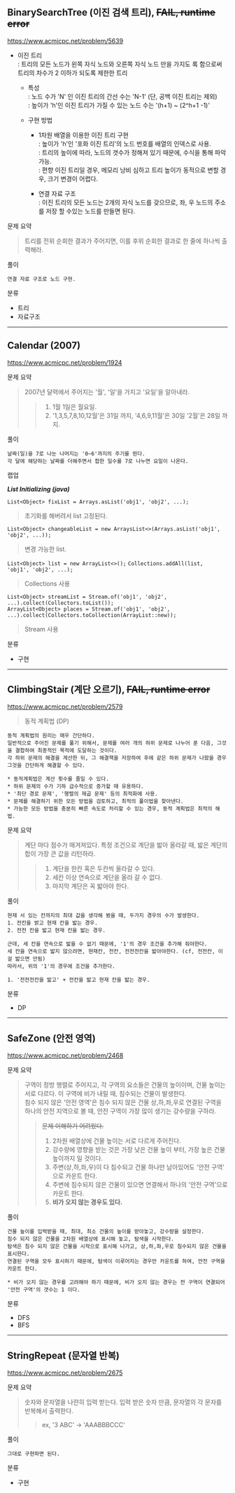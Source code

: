 ## BinarySearchTree (이진 검색 트리), ~~FAIL, runtime error~~
https://www.acmicpc.net/problem/5639

* 이진 트리  
: 트리의 모든 노드가 왼쪽 자식 노드와 오른쪽 자식 노드 만을 가지도 록 함으로써 트리의 차수가 2 이하가 되도록 제한한 트리
    * 특성  
    : 노드 수가 'N' 인 이진 트리의 간선 수는 'N-1' (단, 공백 이진 트리는 제외)  
    : 높이가 'h'인 이진 트리가 가질 수 있는 노드 수는 '(h+1) ~ (2^h+1 -1)'

    * 구현 방법  
        * 1차원 배열을 이용한 이진 트리 구현  
        : 높이가 'h'인 '포화 이진 트리'의 노드 번호를 배열의 인덱스로 사용.  
        : 트리의 높이에 따라, 노드의 갯수가 정해져 있기 때문에, 수식을 통해 파악 가능.  
        : 편향 이진 트리일 경우, 메모리 낭비 심하고 트리 높이가 동적으로 변할 경우, 크기 변경이 어렵다.  
        
        * 연결 자료 구조  
        : 이진 트리의 모든 노드는 2개의 자식 노드를 갖으므로, 좌, 우 노드의 주소를 저장 할 수있는 노드를 만들면 된다.

문제 요약
> 트리를 전위 순회한 결과가 주어지면, 이를 후위 순회한 결과로 한 줄에 하나씩 출력해라.

풀이
~~~
연결 자료 구조로 노드 구현.
~~~

분류
* 트리
* 자료구조

***

## Calendar (2007)
https://www.acmicpc.net/problem/1924

문제 요약
> 2007년 달력에서 주어지는 '월', '일'을 가지고 '요일'을 알아내라.
>> 1. 1월 1일은 월요일.
>> 2. '1,3,5,7,8,10,12월'은  31일 까지, '4,6,9,11월'은 30일 '2월'은 28일 까지.

풀이
~~~
날짜(일)을 7로 나눈 나머지는 '0~6'까지의 주기를 띈다.
각 달에 해당하는 날짜를 더해주면서 합한 일수를 7로 나누면 요일이 나온다.
~~~

랩업

___List Initializing (java)___

`List<Object> fixList = Arrays.asList('obj1', 'obj2', ...);`
> 초기화를 해버려서 list 고정된다.

`List<Object> changeableList = new ArraysList<>(Arrays.asList('obj1', 'obj2', ...));`
> 변경 가능한 list.

`List<Object> list = new ArrayList<>();`
`Collections.addAll(list, 'obj1', 'obj2', ...);`
> Collections 사용

`List<Object> streamList = Stream.of('obj1', 'obj2', ...).collect(Collectors.toList());`  
`ArrayList<Object> places = Stream.of('obj1', 'obj2', ...).collect(Collectors.toCollection(ArrayList::new));`
> Stream 사용

분류
* 구현

***

## ClimbingStair (계단 오르기), ~~FAIL, runtime error~~
https://www.acmicpc.net/problem/2579

>동적 계획법 (DP)
~~~
동적 계획법의 원리는 매우 간단하다.
일반적으로 주어진 문제를 풀기 위해서, 문제를 여러 개의 하위 문제로 나누어 푼 다음, 그것을 결합하여 최종적인 목적에 도달하는 것이다. 
각 하위 문제의 해결을 계산한 뒤, 그 해결책을 저장하여 후에 같은 하위 문제가 나왔을 경우 그것을 간단하게 해결할 수 있다.  

* 동적계획법은 계산 횟수를 줄일 수 있다.
* 하위 문제의 수가 기하 급수적으로 증가할 때 유용하다.
* '최단 경로 문제', '행렬의 제곱 문제' 등의 최적화에 사용.
* 문제를 해결하기 위한 모든 방법을 검토하고, 최적의 풀이법을 찾아낸다.
* 가능한 모든 방법을 충분히 빠른 속도로 처리할 수 있는 경우, 동적 계획법은 최적의 해법.
~~~

문제 요약
> 계단 마다 점수가 매겨져있다. 특정 조건으로 계단을 밟아 올라갈 때, 밟은 계단의 합이 가장 큰 값을 리턴하라.
>> 1. 계단을 한칸 혹은 두칸씩 올라갈 수 있다.
>> 2. 세칸 이상 연속으로 계단을 올라 갈 수 없다.
>> 3. 마지막 계단은 꼭 밟아야 한다.  

풀이
~~~
현재 서 있는 칸까지의 최대 값을 생각해 봤을 때, 두가지 경우의 수가 발생한다.  
1. 전칸을 밝고 현재 칸을 밟는 경우.
2. 전전 칸을 밟고 현재 칸을 밟는 경우.  

근데, 세 칸을 연속으로 밟을 수 없기 때문에, '1'의 경우 조건을 추가해 줘야한다.  
세 칸을 연속으로 밟지 않으려면, 현재칸, 전칸, 전전전칸을 밟아야한다. (cf, 전전칸, 이걸 밟으면 안됨)  
따라서, 위의 '1'의 경우에 조건을 추가한다.  

1. '전전전칸을 밟고' + 전칸을 밟고 현재 칸을 밟는 경우.
~~~

분류
* DP

***

## SafeZone (안전 영역)
https://www.acmicpc.net/problem/2468

문제 요약
> 구역이 정방 행렬로 주어지고, 각 구역의 요소들은 건물의 높이이며, 건물 높이는 서로 다르다. 이 구역에 비가 내릴 때, 침수되는 건물이 발생한다.  
침수 되지 않은 '안전 영역'은 침수 되지 않은 건물 상,하,좌,우로 연결된 구역을 하나의 안전 지역으로 볼 때, 안전 구역이 가장 많이 생기는 강수량을 구하라.
>> ~~문제 이해하기 어려웠다.~~
>> 1. 2차원 배열상에 건물 높이는 서로 다르게 주어진다.
>> 2. 강수량에 영향을 받는 것은 가장 낮은 건물 높이 부터, 가장 높은 건물 높이까지 일 것이다.
>> 3. 주변(상,하,좌,우)이 다 침수되고 건물 하나만 남아있어도 '안전 구역' 으로 카운트 한다.
>> 4. 주변에 침수되지 않은 건물이 있으면 연결해서 하나의 '안전 구역'으로 카운트 한다.    
>> 5. __비가 오지 않는 경우도 있다.__

풀이
~~~
건물 높이를 입력받을 때, 최대, 최소 건물의 높이를 받아놓고, 강수량을 설정한다.  
침수 되지 않은 건물을 2차원 배열상에 표시해 놓고, 탐색을 시작한다.  
탐색은 침수 되지 않은 건물을 시작으로 표시해 나가고, 상,하,좌,우로 침수되지 않은 건물을 표시한다.  
연결된 구역을 모두 표시하기 때문에, 탐색이 이루어지는 경우만 카운트를 하여, 안전 구역을 카운트 한다.  
  
* 비가 오지 않는 경우를 고려해야 하기 때문에, 비가 오지 않는 경우는 전 구역이 연결되어 '안전 구역'의 갯수는 1 이다.
~~~

분류
* DFS
* BFS

***

## StringRepeat (문자열 반복)
https://www.acmicpc.net/problem/2675

문제 요약
> 숫자와 문자열을 나란히 입력 받는다. 입력 받은 숫자 만큼, 문자열의 각 문자를 반복해서 출력한다.
>> ex, '3 ABC' -> 'AAABBBCCC'

풀이
~~~
그대로 구현하면 된다.
~~~

분류
* 구현